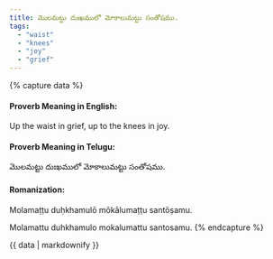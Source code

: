 ```yaml
---
title: మొలమట్టు దుఃఖములో మోకాలుమట్టు సంతోషము.
tags:
  - "waist"
  - "knees"
  - "joy"
  - "grief"
---
```


{% capture data %}
#### Proverb Meaning in English:
Up the waist in grief, up to the knees in joy.

#### Proverb Meaning in Telugu:
మొలమట్టు దుఃఖములో మోకాలుమట్టు సంతోషము.

#### Romanization:
Molamaṭṭu duḥkhamulō mōkālumaṭṭu santōṣamu.

Molamattu duhkhamulo mokalumattu santosamu.
{% endcapture %}

{{ data | markdownify }}

